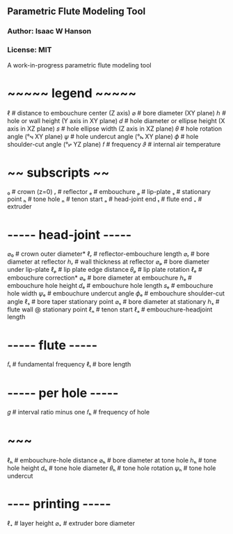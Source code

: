 ## Parametric Flute Modeling Tool
### Author: Isaac W Hanson
### License: MIT

A work-in-progress parametric flute modeling tool

# ~~~~~ legend ~~~~~
ℓ # distance to embouchure center (Z axis)
⌀ # bore diameter (XY plane)
ℎ # hole or wall height (Y axis in XY plane)
𝑑 # hole diameter or ellipse height (X axis in XZ plane)
𝑠 # hole ellipse width (Z axis in XZ plane)
𝜃 # hole rotation angle (°⦭ XY plane)
𝜓 # hole undercut angle (°⦮ XY plane)
𝜙 # hole shoulder-cut angle (°⦬ YZ plane)
𝑓 # frequency
𝜗 # internal air temperature
# ~~ subscripts ~~
₀ # crown (z=0)
ᵣ # reflector
ₑ # embouchure
ₚ # lip-plate
ₛ # stationary point
ₕ # tone hole
ₙ # tenon start
ₐ # head-joint end
ₜ # flute end
₊ # extruder

# ----- head-joint -----
⌀₀ # crown outer diameter*
ℓᵣ # reflector-embouchure length
⌀ᵣ # bore diameter at reflector
ℎᵣ # wall thickness at reflector
⌀ₚ # bore diameter under lip-plate
ℓₚ # lip plate edge distance
𝜃ₚ # lip plate rotation
ℓₑ # embouchure correction*
⌀ₑ # bore diameter at embouchure
ℎₑ # embouchure hole height
𝑑ₑ # embouchure hole length
𝑠ₑ # embouchure hole width
𝜓ₑ # embouchure undercut angle
𝜙ₑ # embouchure shoulder-cut angle
ℓₛ # bore taper stationary point
⌀ₛ # bore diameter at stationary
ℎₛ # flute wall @ stationary point
ℓₙ # tenon start
ℓₐ # embouchure-headjoint length

# ----- flute -----
𝑓ₜ # fundamental frequency
ℓₜ # bore length

# ----- per hole -----
𝑔  # interval ratio minus one
𝑓ₕ # frequency of hole
# ~~~
ℓₕ # embouchure-hole distance
⌀ₕ # bore diameter at tone hole
ℎₕ # tone hole height
𝑑ₕ # tone hole diameter
𝜃ₕ # tone hole rotation
𝜓ₕ # tone hole undercut

# ---- printing -----
ℓ₊ # layer height
⌀₊ # extruder bore diameter
